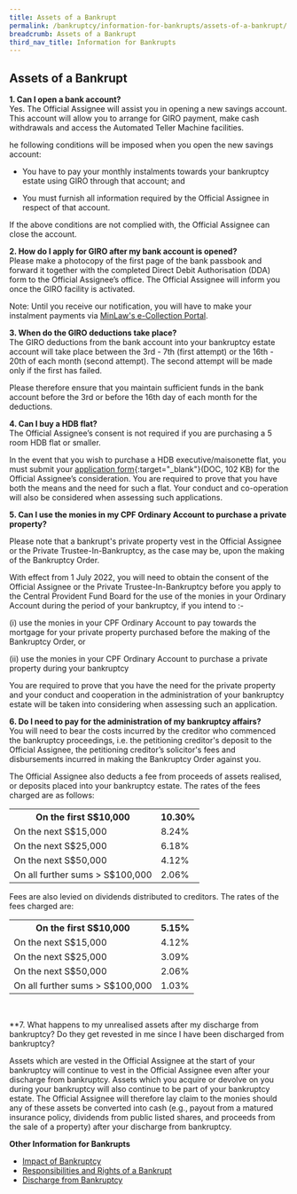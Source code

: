 ```yaml
---
title: Assets of a Bankrupt
permalink: /bankruptcy/information-for-bankrupts/assets-of-a-bankrupt/
breadcrumb: Assets of a Bankrupt
third_nav_title: Information for Bankrupts
---
```

Assets of a Bankrupt
---

**1. Can I open a bank account?**<br>
Yes. The Official Assignee will assist you in opening a new savings account. This account will allow you to arrange for GIRO payment, make cash withdrawals and access the Automated Teller Machine facilities.

he following conditions will be imposed when you open the new savings account:

* You have to pay your monthly instalments towards your bankruptcy estate using GIRO through that account; and

* You must furnish all information required by the Official Assignee in respect of that account.

If the above conditions are not complied with, the Official Assignee can close the account.<br>

**2. How do I apply for GIRO after my bank account is opened?**<br>
Please make a photocopy of the first page of the bank passbook and forward it together with the completed Direct Debit Authorisation (DDA) form to the Official Assignee’s office. The Official Assignee will inform you once the GIRO facility is activated.

Note: Until you receive our notification, you will have to make your instalment payments via [MinLaw's e-Collection Portal](https://go.gov.sg/ecp).<br>

**3. When do the GIRO deductions take place?**<br>
The GIRO deductions from the bank account into your bankruptcy estate account will take place between the 3rd - 7th (first attempt) or the 16th - 20th of each month (second attempt). The second attempt will be made only if the first has failed.

Please therefore ensure that you maintain sufficient funds in the bank account before the 3rd or before the 16th day of each month for the deductions.<br>

**4. Can I buy a HDB flat?**<br>
The Official Assignee’s consent is not required if you are purchasing a 5 room HDB flat or smaller.

In the event that you wish to purchase a HDB executive/maisonette flat, you must submit your [application form](/files/linkclick7ecb.doc){:target="_blank"}(DOC, 102 KB) for the Official Assignee’s consideration. You are required to prove that you have both the means and the need for such a flat. Your conduct and co-operation will also be considered when assessing such applications.<br>

**5. Can I use the monies in my CPF Ordinary Account to purchase a private property?**<br>

Please note that a bankrupt's private property vest in the Official Assignee or the Private Trustee-In-Bankruptcy, as the case may be, upon the making of the Bankruptcy Order.<br>

With effect from 1 July 2022, you will need to obtain the consent of the Official Assignee or the Private Trustee-In-Bankruptcy before you apply to the Central Provident Fund Board for the use of the monies in your Ordinary Account during the period of your bankruptcy, if you intend to :-<br>

(i) use the monies in your CPF Ordinary Account to pay towards the mortgage for your private property purchased before the making of the Bankruptcy Order, or<br>

(ii) use the monies in your CPF Ordinary Account to purchase a private property during your bankruptcy<br>

You are required to prove that you have the need for the private property and your conduct and cooperation in the administration of your bankruptcy estate will be taken into considering when assessing such an application.<br>

**6. Do I need to pay for the administration of my bankruptcy affairs?**<br>
You will need to bear the costs incurred by the creditor who commenced the bankruptcy proceedings, i.e. the petitioning creditor's deposit to the Official Assignee, the petitioning creditor’s solicitor's fees and disbursements incurred in making the Bankruptcy Order against you.<br>

The Official Assignee also deducts a fee from proceeds of assets realised, or deposits placed into your bankruptcy estate. The rates of the fees charged are as follows:
<table>
  
  <tr>
    <th>On the first S$10,000</th>
    <th>10.30%</th>
  </tr>
  <tr>
    <td>On the next S$15,000</td>
    <td>8.24%</td>
  </tr>
  <tr>
    <td>On the next S$25,000</td>
    <td>6.18%</td>
  </tr>
  <tr>
    <td>On the next S$50,000</td>
    <td>4.12%</td>
  </tr>
  <tr>
    <td>On all further sums > S$100,000</td>
    <td>2.06%</td>
  </tr>
</table>

Fees are also levied on dividends distributed to creditors. The rates of the fees charged are:

<table>
  <tr>
    <th>On the first S$10,000</th>
    <th>5.15%</th>
  </tr>
  <tr>
    <td>On the next S$15,000</td>
    <td>4.12%</td>
  </tr>
  <tr>
    <td>On the next S$25,000</td>
    <td>3.09%</td>
  </tr>
  <tr>
    <td>On the next S$50,000</td>
    <td>2.06%</td>
  </tr>
  <tr>
    <td>On all further sums > S$100,000</td>
    <td>1.03%</td>
  </tr>
</table><br>

**7. What happens to my unrealised assets after my discharge from bankruptcy? Do they get revested in me since I have been discharged from bankruptcy? 

Assets which are vested in the Official Assignee at the start of your bankruptcy will continue to vest in the Official Assignee even after your discharge from bankruptcy. Assets which you acquire or devolve on you during your bankruptcy will also continue to be part of your bankruptcy estate. The Official Assignee will therefore lay claim to the monies should any of these assets be converted into cash (e.g., payout from a matured insurance policy, dividends from public listed shares, and proceeds from the sale of a property) after your discharge from bankruptcy.<br>

**Other Information for Bankrupts**<br>

<ul>
  <li><a href="/bankruptcy/information-for-bankrupts/impact-of-bankruptcy/">Impact of Bankruptcy</a></li>
  <li><a href="/bankruptcy/information-for-bankrupts/impact-of-bankruptcy/responsibilities-and-rights/">Responsibilities and Rights of a Bankrupt</a></li>
  <li><a href="/bankruptcy/information-for-bankrupts/discharge-from-bankruptcy/">Discharge from Bankruptcy</a></li>
</ul>